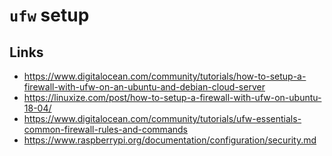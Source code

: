 # `ufw` setup

## Links

- https://www.digitalocean.com/community/tutorials/how-to-setup-a-firewall-with-ufw-on-an-ubuntu-and-debian-cloud-server
- https://linuxize.com/post/how-to-setup-a-firewall-with-ufw-on-ubuntu-18-04/
- https://www.digitalocean.com/community/tutorials/ufw-essentials-common-firewall-rules-and-commands
- https://www.raspberrypi.org/documentation/configuration/security.md

